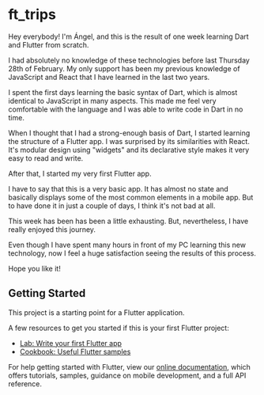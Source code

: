 # ft_trips

Hey everybody!
I'm Ángel, and this is the result of one week learning Dart and Flutter from scratch.

I had absolutely no knowledge of these technologies before last Thursday 28th of February. My only support has been my previous knowledge of JavaScript and React that I have learned in the last two years.

I spent the first days learning the basic syntax of Dart, which is almost identical to JavaScript in many aspects. This made me feel very comfortable with the language and I was able to write code in Dart in no time.

When I thought that I had a strong-enough basis of Dart, I started learning the structure of a Flutter app. I was surprised by its similarities with React. It's modular design using "widgets" and its declarative style makes it very easy to read and write.

After that, I started my very first Flutter app.

I have to say that this is a very basic app. It has almost no state and basically displays some of the most common elements in a mobile app. But to have done it in just a couple of days, I think it's not bad at all.

This week has been has been a little exhausting. But, nevertheless, I have really enjoyed this journey.

Even though I have spent many hours in front of my PC learning this new technology, now I feel a huge satisfaction seeing the results of this process.

Hope you like it!

## Getting Started

This project is a starting point for a Flutter application. 

  

A few resources to get you started if this is your first Flutter project:

- [Lab: Write your first Flutter app](https://flutter.io/docs/get-started/codelab)
- [Cookbook: Useful Flutter samples](https://flutter.io/docs/cookbook)

For help getting started with Flutter, view our 
[online documentation](https://flutter.io/docs), which offers tutorials, 
samples, guidance on mobile development, and a full API reference.

